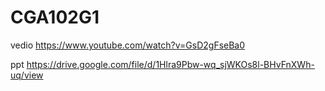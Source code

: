 # CGA102G1
vedio
https://www.youtube.com/watch?v=GsD2gFseBa0

ppt
https://drive.google.com/file/d/1Hlra9Pbw-wq_sjWKOs8l-BHvFnXWh-uq/view
